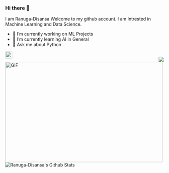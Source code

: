 ### Hi there 👋 
I am Ranuga-Disansa Welcome to my github account.
I am Intrested in Machine Learning and Data Science.
<br>

- 🔭 I’m currently working on ML Projects
- 🌱 I’m currently learning AI in General
- 💬 Ask me about Python
<a href="https://www.linkedin.com/in/ranuga-disansa-gamage-94a7671b2/">
  <img align="left" alt="Shreya's LinkdeIN" width="22px" src="https://cdn.jsdelivr.net/npm/simple-icons@v3/icons/linkedin.svg" />
</a>

<br>

<img align="right" src="https://github-readme-stats.vercel.app/api/top-langs/?username=ranuga-disansa" />
<img align="center" alt="GIF" src="https://github.com/abhisheknaiidu/abhisheknaiidu/blob/master/code.gif?raw=true" width="500" height="320" />
<img align="left" src="https://github-readme-stats.vercel.app/api?username=ranuga-disansa&show_icons=true&hide_border=true" alt="Ranuga-Disansa's Github Stats">
